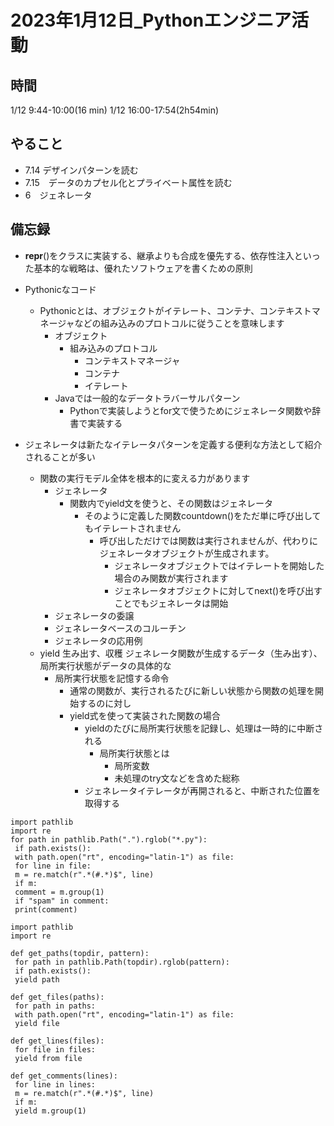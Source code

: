 # 2023年1月12日_Pythonエンジニア活動

## 時間
1/12 9:44-10:00(16 min)
1/12 16:00-17:54(2h54min)

## やること

- 7.14 デザインパターンを読む
- 7.15　データのカプセル化とプライベート属性を読む
- 6　ジェネレータ

## 備忘録

- __repr__()をクラスに実装する、継承よりも合成を優先する、依存性注入といった基本的な戦略は、優れたソフトウェアを書くための原則

- Pythonicなコード
  - Pythonicとは、オブジェクトがイテレート、コンテナ、コンテキストマネージャなどの組み込みのプロトコルに従うことを意味します
    - オブジェクト
      - 組み込みのプロトコル
        - コンテキストマネージャ
        - コンテナ
        - イテレート
    - Javaでは一般的なデータトラバーサルパターン
      - Pythonで実装しようとfor文で使うためにジェネレータ関数や辞書で実装する

- ジェネレータは新たなイテレータパターンを定義する便利な方法として紹介されることが多い
  - 関数の実行モデル全体を根本的に変える力があります
    - ジェネレータ
      - 関数内でyield文を使うと、その関数はジェネレータ
        - そのように定義した関数countdown()をただ単に呼び出してもイテレートされません
          - 呼び出しただけでは関数は実行されませんが、代わりにジェネレータオブジェクトが生成されます。
            - ジェネレータオブジェクトではイテレートを開始した場合のみ関数が実行されます
            - ジェネレータオブジェクトに対してnext()を呼び出すことでもジェネレータは開始
    - ジェネレータの委譲
    - ジェネレータベースのコルーチン
    - ジェネレータの応用例
  - yield 生み出す、収穫 ジェネレータ関数が生成するデータ（生み出す）、局所実行状態がデータの具体的な
    - 局所実行状態を記憶する命令
      - 通常の関数が、実行されるたびに新しい状態から関数の処理を開始するのに対し
      - yield式を使って実装された関数の場合
        - yieldのたびに局所実行状態を記録し、処理は一時的に中断される
          - 局所実行状態とは
            - 局所変数
            - 未処理のtry文などを含めた総称
        - ジェネレータイテレータが再開されると、中断された位置を取得する


```
import pathlib
import re
for path in pathlib.Path(".").rglob("*.py"):
 if path.exists():
 with path.open("rt", encoding="latin-1") as file:
 for line in file:
 m = re.match(r".*(#.*)$", line)
 if m:
 comment = m.group(1)
 if "spam" in comment:
 print(comment)
```

```
import pathlib
import re

def get_paths(topdir, pattern):
 for path in pathlib.Path(topdir).rglob(pattern):
 if path.exists():
 yield path

def get_files(paths):
 for path in paths:
 with path.open("rt", encoding="latin-1") as file:
 yield file

def get_lines(files):
 for file in files:
 yield from file

def get_comments(lines):
 for line in lines:
 m = re.match(r".*(#.*)$", line)
 if m:
 yield m.group(1)
```
